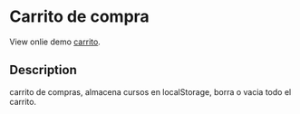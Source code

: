 # Carrito de compra

View onlie demo [carrito](https://rodrigomp88.github.io/Carrito-compra-javascript/).


## Description

carrito de compras, almacena cursos en localStorage, borra o vacia todo el carrito.
